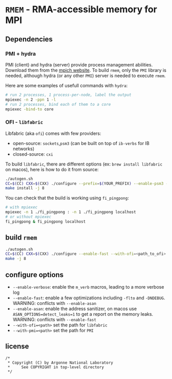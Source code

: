 # `RMEM` - RMA-accessible memory for MPI

## Dependencies

### PMI + hydra

PMI (client) and hydra (server) provide process management abilities.
Download them from the [mpich website](https://www.mpich.org/downloads/).
To build `rmem`, only the `PMI` library is needed, although hydra (or any other `PMI`) server is needed to execute `rmem`.

Here are some examples of usefull commands with `hydra`:

```bash
# run 2 processes, 1 process-per-node, label the output
mpiexec -n 2 -ppn 1 -l
# run 2 processes, bind each of them to a core
mpiexec -bind-to core
```

### OFI - `libfabric`

Libfabric (aka `ofi`) comes with few providers:
- open-source: `sockets`,`psm3` (can be built on top of `ib-verbs` for IB networks)
- closed-source: `cxi`


To build `libfabric`, there are different options (ex: `brew install libfabric` on macos), here is how to do it from source:
```bash
./autogen.sh
CC=$(CC) CXX=$(CXX) ./configure --prefix=$(YOUR_PREFIX) --enable-psm3 --enable-sockets
make install -j 8
```

You can check that the build is working using `fi_pingpong`:
```bash
# with mpiexec
mpiexec -n 1 ./fi_pingpong : -n 1 ./fi_pingpong localhost
# or without mpiexec
fi_pingpong & fi_pingpong localhost
```


## build `rmem`

```bash
./autogen.sh
CC=$(CC) CXX=$(CXX) ./configure --enable-fast --with-ofi=<path_to_ofi> --with-pmi=<path-to-pmi>
make -j 8
```


## configure options

- `--enable-verbose`: enable the `m_verb` macros, leading to a more verbose log
- `--enable-fast`: enable a few optimizations including `-flto` and `-DNDEBUG`. WARNING: conflicts with `--enable-asan`
- `--enable-asan`: enable the address sanitizer, on macos use `ASAN_OPTIONS=detect_leaks=1` to get a report on the memory leaks. WARNING: conflicts with `--enable-fast`
- `--with-ofi=<path>` set the path for `libfabric`
- `--with-pmi=<path>` set the path for `PMI`


## license

```
/*
 * Copyright (C) by Argonne National Laboratory
 *     See COPYRIGHT in top-level directory
 */
```


